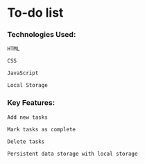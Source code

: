 # To-do list

### Technologies Used:
    HTML

    CSS

    JavaScript

    Local Storage


### Key Features:
    Add new tasks

    Mark tasks as complete

    Delete tasks

    Persistent data storage with local storage
